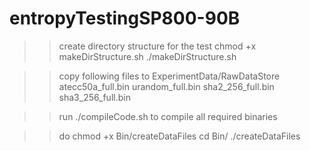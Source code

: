 # entropyTestingSP800-90B

>> create directory structure for the test
chmod +x makeDirStructure.sh
./makeDirStructure.sh

>> copy following files to ExperimentData/RawDataStore
  atecc50a_full.bin
  urandom_full.bin
  sha2_256_full.bin
  sha3_256_full.bin

>> run ./compileCode.sh to compile all required binaries

>> do
  chmod +x Bin/createDataFiles
  cd Bin/
  ./createDataFiles 